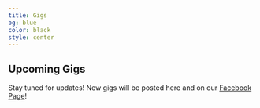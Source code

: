 ```yaml
---
title: Gigs
bg: blue
color: black
style: center
---
```


## Upcoming Gigs	
Stay tuned for updates! New gigs will be posted here and on our [Facebook Page](https://www.facebook.com/TomCats-1068371446606315/)!